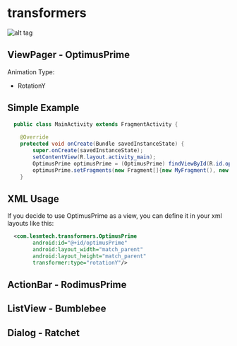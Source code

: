 # transformers
![alt tag](https://github.com/sheat2500/transformers/blob/master/demo/pictures/transformers.jpg?raw=true)
## ViewPager - OptimusPrime 

Animation Type: 
* RotationY

Simple Example
-----
```java
  public class MainActivity extends FragmentActivity {
  
    @Override
    protected void onCreate(Bundle savedInstanceState) {
        super.onCreate(savedInstanceState);
        setContentView(R.layout.activity_main);
        OptimusPrime optimusPrime = (OptimusPrime) findViewById(R.id.optimusPrime);
        optimusPrime.setFragments(new Fragment[]{new MyFragment(), new MyFragment(), new MyFragment()});
    }
```

XML Usage
-----
If you decide to use OptimusPrime as a view, you can define it in your xml layouts like this:
```xml
  <com.lesmtech.transformers.OptimusPrime
        android:id="@+id/optimusPrime"
        android:layout_width="match_parent"
        android:layout_height="match_parent"
        transformer:type="rotationY"/>
```
## ActionBar - RodimusPrime


## ListView - Bumblebee

## Dialog - Ratchet

